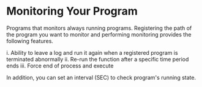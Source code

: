 # Monitoring Your Program

Programs that monitors always running programs. 
Registering the path of the program you want to monitor and performing monitoring provides the following features.

i. Ability to leave a log and run it again when a registered program is terminated abnormally
ii. Re-run the function after a specific time period ends
iii. Force end of process and execute

In addition, you can set an interval (SEC) to check program's running state.
